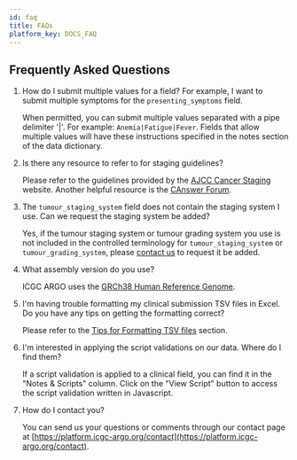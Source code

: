 ```yaml
---
id: faq
title: FAQs
platform_key: DOCS_FAQ
---
```


## Frequently Asked Questions

1. How do I submit multiple values for a field? For example, I want to submit multiple symptoms for the `presenting_symptoms` field.

   When permitted, you can submit multiple values separated with a pipe delimiter '|'. For example: `Anemia|Fatigue|Fever`. Fields that allow multiple values will have these instructions specified in the notes section of the data dictionary.

2. Is there any resource to refer to for staging guidelines?

   Please refer to the guidelines provided by the [AJCC Cancer Staging](https://cancerstaging.org/Pages/default.aspx) website. Another helpful resource is the [CAnswer Forum](http://cancerbulletin.facs.org/forums/).

3. The `tumour_staging_system` field does not contain the staging system I use. Can we request the staging system be added?

   Yes, if the tumour staging system or tumour grading system you use is not included in the controlled terminology for `tumour_staging_system` or `tumour_grading_system`, please [contact us](https://platform.icgc-argo.org/contact) to request it be added.

4. What assembly version do you use?

   ICGC ARGO uses the [GRCh38 Human Reference Genome](https://www.ncbi.nlm.nih.gov/assembly/GCF_000001405.26/).

5. I'm having trouble formatting my clinical submission TSV files in Excel. Do you have any tips on getting the formatting correct?

    Please refer to the [Tips for Formatting TSV files](https://docs.icgc-argo.org/docs/submission/submitting-clinical-data#tips-for-formatting-tsv-files) section.

6. I'm interested in applying the script validations on our data. Where do I find them?

   If a script validation is applied to a clinical field, you can find it in the "Notes & Scripts" column. Click on the "View Script" button to access the script validation written in Javascript.

7. How do I contact you?

   You can send us your questions or comments through our contact page at [https://platform.icgc-argo.org/contact](https://platform.icgc-argo.org/contact).
